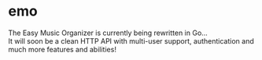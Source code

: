 # emo
The Easy Music Organizer is currently being rewritten in Go...\
It will soon be a clean HTTP API with multi-user support,
authentication and much more features and abilities!
